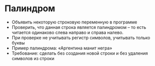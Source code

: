 # Палиндром

 - Объявить некоторую строковую переменную в программе
 - Проверить, что данная строка является палиндромом – то
есть читается одинаково слева направо и справа налево.
 - При проверке не учитывать регистр символов, учитывать
только буквы
 - Пример палиндрома: «Аргентина манит негра»
 - Требование: сделать без создания новой строки и без
удаления символов из строки